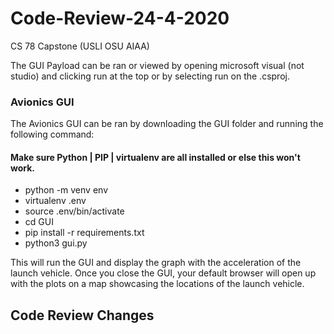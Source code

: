 # Code-Review-24-4-2020
CS 78 Capstone (USLI OSU AIAA)



The GUI Payload can be ran or viewed by opening microsoft visual (not studio) and clicking run at the top or by selecting run on the .csproj.



### Avionics GUI
The Avionics GUI can be ran by downloading the GUI folder and running the following command:

#### Make sure Python | PIP | virtualenv are all installed or else this won't work. 

* python -m venv env
* virtualenv .env
* source .env/bin/activate
* cd GUI
* pip install -r requirements.txt
* python3 gui.py

This will run the GUI and display the graph with the acceleration of the launch vehicle. Once you close the GUI, your default browser will open up with the plots on a map showcasing the locations of the launch vehicle.

## Code Review Changes
